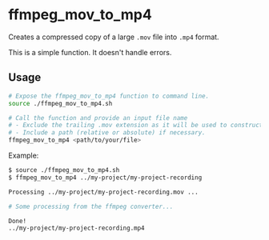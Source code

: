 # ffmpeg_mov_to_mp4

Creates a compressed copy of a large `.mov` file into `.mp4` format.

This is a simple function. It doesn't handle errors.

## Usage

```sh
# Expose the ffmpeg_mov_to_mp4 function to command line.
source ./ffmpeg_mov_to_mp4.sh 

# Call the function and provide an input file name
# - Exclude the trailing .mov extension as it will be used to construct the .mp4 file.
# - Include a path (relative or absolute) if necessary.
ffmpeg_mov_to_mp4 <path/to/your/file> 
```

Example:

```sh
$ source ./ffmpeg_mov_to_mp4.sh
$ ffmpeg_mov_to_mp4 ../my-project/my-project-recording

Processing ../my-project/my-project-recording.mov ...

# Some processing from the ffmpeg converter...

Done!
../my-project/my-project-recording.mp4
```
